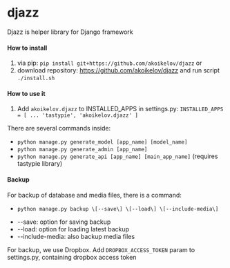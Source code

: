 # djazz
Djazz is helper library for Django framework

#### How to install
1. via pip: `pip install git+https://github.com/akoikelov/djazz`
or
2. download repository: https://github.com/akoikelov/djazz and run script `./install.sh`

#### How to use it

1. Add `akoikelov.djazz` to INSTALLED_APPS in settings.py:
`INSTALLED_APPS = [
    ...
    'tastypie',
    'akoikelov.djazz'
]`

There are several commands inside:
- `python manage.py generate_model [app_name] [model_name]`
- `python manage.py generate_admin [app_name]`
- `python manage.py generate_api [app_name] [main_app_name]` (requires tastypie library)

#### Backup

For backup of database and media files, there is a command:
- `python manage.py backup \[--save\] \[--load\] \[--include-media\]`

* --save: option for saving backup
* --load: option for loading latest backup
* --include-media: also backup media files

For backup, we use Dropbox.
Add `DROPBOX_ACCESS_TOKEN` param to settings.py, containing dropbox access token